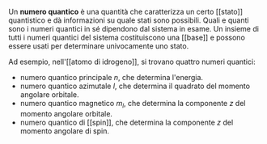 Un **numero quantico** è una quantità che caratterizza un certo [[stato]] quantistico e dà informazioni su quale stati sono possibili. Quali e quanti sono i numeri quantici in sé dipendono dal sistema in esame. Un insieme di tutti i numeri quantici del sistema costituiscono una [[base]] e possono essere usati per determinare univocamente uno stato.

Ad esempio, nell'[[atomo di idrogeno]], si trovano quattro numeri quantici:
- numero quantico principale $n$, che determina l'energia.
- numero quantico azimutale $l$, che determina il quadrato del momento angolare orbitale.
- numero quantico magnetico $m_{l}$, che determina la componente $z$ del momento angolare orbitale.
- numero quantico di [[spin]], che determina la componente $z$ del momento angolare di spin.